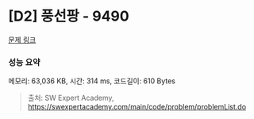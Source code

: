 # [D2] 풍선팡 - 9490 

[문제 링크](https://swexpertacademy.com/main/code/problem/problemDetail.do?contestProbId=AXAerAPaVXMDFARP) 

### 성능 요약

메모리: 63,036 KB, 시간: 314 ms, 코드길이: 610 Bytes



> 출처: SW Expert Academy, https://swexpertacademy.com/main/code/problem/problemList.do